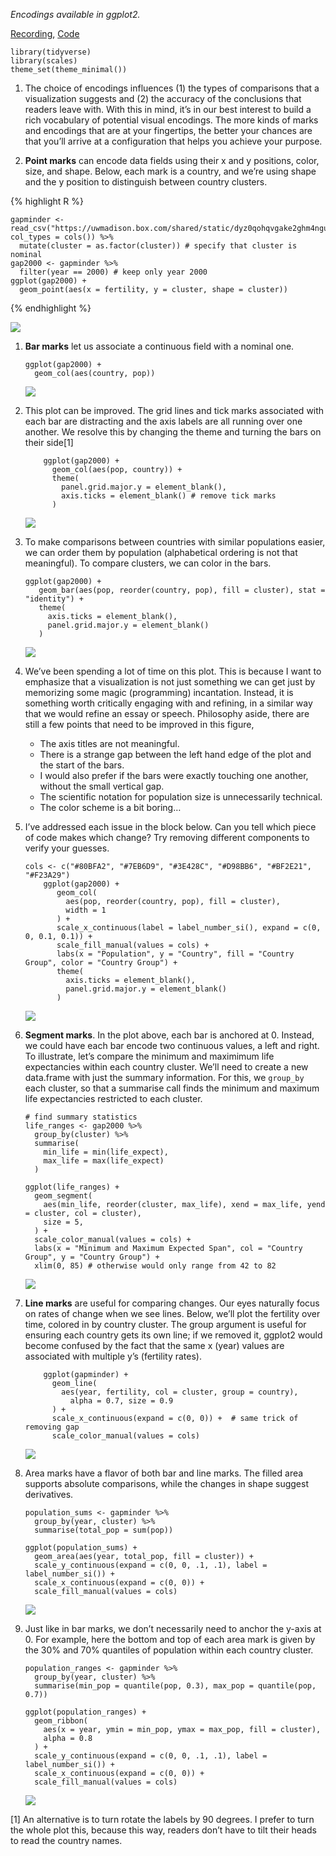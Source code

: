 *Encodings available in ggplot2.*

[Recording](https://mediaspace.wisc.edu/media/Week+1+-+3A+A+Vocabulary+of+Marks/1_ke20cnja),
[Code](https://github.com/krisrs1128/stat679_code/blob/main/notes/week1-3.Rmd)

    library(tidyverse)
    library(scales)
    theme_set(theme_minimal())

1.  The choice of encodings influences (1) the types of comparisons that
    a visualization suggests and (2) the accuracy of the conclusions
    that readers leave with. With this in mind, it’s in our best
    interest to build a rich vocabulary of potential visual encodings.
    The more kinds of marks and encodings that are at your fingertips,
    the better your chances are that you’ll arrive at a configuration
    that helps you achieve your purpose.

2.  **Point marks** can encode data fields using their x and y
    positions, color, size, and shape. Below, each mark is a country,
    and we’re using shape and the y position to distinguish between
    country clusters.

{% highlight R %}

    gapminder <- read_csv("https://uwmadison.box.com/shared/static/dyz0qohqvgake2ghm4ngupbltkzpqb7t.csv", col_types = cols()) %>%
      mutate(cluster = as.factor(cluster)) # specify that cluster is nominal
    gap2000 <- gapminder %>%
      filter(year == 2000) # keep only year 2000
    ggplot(gap2000) +
      geom_point(aes(x = fertility, y = cluster, shape = cluster))

{% endhighlight %}

![](/stat679_notes/assets/week1-3/unnamed-chunk-4-1.png)

1.  **Bar marks** let us associate a continuous field with a nominal
    one.

        ggplot(gap2000) +
          geom_col(aes(country, pop))

    ![](/stat679_notes/assets/week1-3/unnamed-chunk-5-1.png)

2.  This plot can be improved. The grid lines and tick marks associated
    with each bar are distracting and the axis labels are all running
    over one another. We resolve this by changing the theme and turning
    the bars on their side\[1\]

            ggplot(gap2000) +
              geom_col(aes(pop, country)) +
              theme(
                panel.grid.major.y = element_blank(),
                axis.ticks = element_blank() # remove tick marks
              )

    ![](/stat679_notes/assets/week1-3/unnamed-chunk-6-1.png)

3.  To make comparisons between countries with similar populations
    easier, we can order them by population (alphabetical ordering is
    not that meaningful). To compare clusters, we can color in the bars.

        ggplot(gap2000) +
           geom_bar(aes(pop, reorder(country, pop), fill = cluster), stat = "identity") +
           theme(
             axis.ticks = element_blank(),
             panel.grid.major.y = element_blank()
           )

    ![](/stat679_notes/assets/week1-3/unnamed-chunk-7-1.png)

4.  We’ve been spending a lot of time on this plot. This is because I
    want to emphasize that a visualization is not just something we can
    get just by memorizing some magic (programming) incantation.
    Instead, it is something worth critically engaging with and
    refining, in a similar way that we would refine an essay or speech.
    Philosophy aside, there are still a few points that need to be
    improved in this figure,

    -   The axis titles are not meaningful.
    -   There is a strange gap between the left hand edge of the plot
        and the start of the bars.
    -   I would also prefer if the bars were exactly touching one
        another, without the small vertical gap.
    -   The scientific notation for population size is unnecessarily
        technical.
    -   The color scheme is a bit boring…

5.  I’ve addressed each issue in the block below. Can you tell which
    piece of code makes which change? Try removing different components
    to verify your guesses.

        cols <- c("#80BFA2", "#7EB6D9", "#3E428C", "#D98BB6", "#BF2E21", "#F23A29")
            ggplot(gap2000) +
               geom_col(
                 aes(pop, reorder(country, pop), fill = cluster),
                 width = 1
               ) +
               scale_x_continuous(label = label_number_si(), expand = c(0, 0, 0.1, 0.1)) +
               scale_fill_manual(values = cols) +
               labs(x = "Population", y = "Country", fill = "Country Group", color = "Country Group") +
               theme(
                 axis.ticks = element_blank(),
                 panel.grid.major.y = element_blank()
               )

    ![](/stat679_notes/assets/week1-3/unnamed-chunk-8-1.png)

6.  **Segment marks**. In the plot above, each bar is anchored at 0.
    Instead, we could have each bar encode two continuous values, a left
    and right. To illustrate, let’s compare the minimum and maximimum
    life expectancies within each country cluster. We’ll need to create
    a new data.frame with just the summary information. For this, we
    `group_by` each cluster, so that a summarise call finds the minimum
    and maximum life expectancies restricted to each cluster.

        # find summary statistics
        life_ranges <- gap2000 %>%
          group_by(cluster) %>%
          summarise(
            min_life = min(life_expect),
            max_life = max(life_expect)
          )

        ggplot(life_ranges) +
          geom_segment(
            aes(min_life, reorder(cluster, max_life), xend = max_life, yend = cluster, col = cluster),
            size = 5,
          ) +
          scale_color_manual(values = cols) +
          labs(x = "Minimum and Maximum Expected Span", col = "Country Group", y = "Country Group") +
          xlim(0, 85) # otherwise would only range from 42 to 82

    ![](/stat679_notes/assets/week1-3/unnamed-chunk-9-1.png)

7.  **Line marks** are useful for comparing changes. Our eyes naturally
    focus on rates of change when we see lines. Below, we’ll plot the
    fertility over time, colored in by country cluster. The group
    argument is useful for ensuring each country gets its own line; if
    we removed it, ggplot2 would become confused by the fact that the
    same x (year) values are associated with multiple y’s (fertility
    rates).

            ggplot(gapminder) +
              geom_line(
                aes(year, fertility, col = cluster, group = country),
                  alpha = 0.7, size = 0.9
              ) +
              scale_x_continuous(expand = c(0, 0)) +  # same trick of removing gap
              scale_color_manual(values = cols)

    ![](/stat679_notes/assets/week1-3/unnamed-chunk-10-1.png)

8.  Area marks have a flavor of both bar and line marks. The filled area
    supports absolute comparisons, while the changes in shape suggest
    derivatives.

        population_sums <- gapminder %>%
          group_by(year, cluster) %>%
          summarise(total_pop = sum(pop))

        ggplot(population_sums) +
          geom_area(aes(year, total_pop, fill = cluster)) +
          scale_y_continuous(expand = c(0, 0, .1, .1), label = label_number_si()) +
          scale_x_continuous(expand = c(0, 0)) +
          scale_fill_manual(values = cols)

    ![](/stat679_notes/assets/week1-3/unnamed-chunk-11-1.png)

9.  Just like in bar marks, we don’t necessarily need to anchor the
    y-axis at 0. For example, here the bottom and top of each area mark
    is given by the 30% and 70% quantiles of population within each
    country cluster.

        population_ranges <- gapminder %>%
          group_by(year, cluster) %>%
          summarise(min_pop = quantile(pop, 0.3), max_pop = quantile(pop, 0.7))

        ggplot(population_ranges) +
          geom_ribbon(
            aes(x = year, ymin = min_pop, ymax = max_pop, fill = cluster),
            alpha = 0.8
          ) +
          scale_y_continuous(expand = c(0, 0, .1, .1), label = label_number_si()) +
          scale_x_continuous(expand = c(0, 0)) +
          scale_fill_manual(values = cols)

    ![](/stat679_notes/assets/week1-3/unnamed-chunk-12-1.png)

\[1\] An alternative is to turn rotate the labels by 90 degrees. I
prefer to turn the whole plot this, because this way, readers don’t have
to tilt their heads to read the country names.
